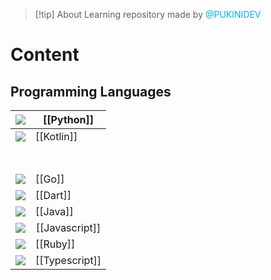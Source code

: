 
> [!tip] About
> Learning repository made by <font color="#00b0f0">@PUKINIDEV</font>
# Content
## Programming Languages

| <img src="https://cdn.jsdelivr.net/gh/devicons/devicon@latest/icons/python/python-original.svg" />             | [[Python]]                      |
| -------------------------------------------------------------------------------------------------------------- | ------------------------------- |
| <img src="https://cdn.jsdelivr.net/gh/devicons/devicon@latest/icons/kotlin/kotlin-original.svg" /><br>         | [[Kotlin]]                      |
|                                                                                                                |                                 |
|                                                                                                                |                                 |
|                                                                                                                |                                 |
|                                                                                                                |                                 |
|                                                                                                                |                                 |
|                                                                                                                |                                 |
|                                                                                                                |                                 |
| <img src="https://cdn.jsdelivr.net/gh/devicons/devicon@latest/icons/go/go-original.svg" /><br>                 | [[Go]]                          |
| <img src="https://cdn.jsdelivr.net/gh/devicons/devicon@latest/icons/dart/dart-original.svg" />                 | [[Dart]]                        |
| <img src="https://cdn.jsdelivr.net/gh/devicons/devicon@latest/icons/java/java-original.svg" /><br>             | [[Java]]                        |
| <img src="https://cdn.jsdelivr.net/gh/devicons/devicon@latest/icons/javascript/javascript-original.svg" /><br> | <center>[[Javascript]]</center> |
| <img src="https://cdn.jsdelivr.net/gh/devicons/devicon@latest/icons/ruby/ruby-original.svg" />                 | [[Ruby]]                        |
| <img src="https://cdn.jsdelivr.net/gh/devicons/devicon@latest/icons/typescript/typescript-original.svg" /><br> | [[Typescript]]                  |

